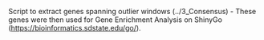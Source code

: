 Script to extract genes spanning outlier windows (../3_Consensus) - These genes were then used for Gene Enrichment Analysis on ShinyGo (https://bioinformatics.sdstate.edu/go/).
